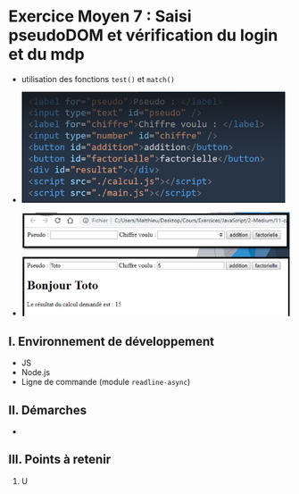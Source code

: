 # Exercice Moyen 7 : Saisi pseudoDOM et vérification du login et du mdp

- utilisation des fonctions `test()` et `match()` 
  
- ![capture exo7](ex7a.png)
- ![capture exo7](ex7b.png)

## I. Environnement de développement

* JS
* Node.js
* Ligne de commande (module `readline-async`)

## II. Démarches
- 


## III. Points à retenir

1. U